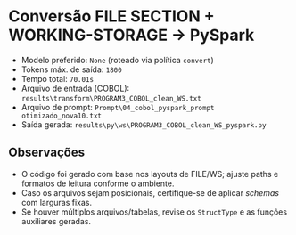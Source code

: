 # Conversão FILE SECTION + WORKING-STORAGE → PySpark

- Modelo preferido: `None` (roteado via política `convert`)
- Tokens máx. de saída: `1800`
- Tempo total: `70.01s`
- Arquivo de entrada (COBOL): `results\transform\PROGRAM3_COBOL_clean_WS.txt`
- Arquivo de prompt: `Prompt\04_cobol_pyspark_prompt otimizado_nova10.txt`
- Saída gerada: `results\py\ws\PROGRAM3_COBOL_clean_WS_pyspark.py`

## Observações
- O código foi gerado com base nos layouts de FILE/WS; ajuste paths e formatos de leitura conforme o ambiente.
- Caso os arquivos sejam posicionais, certifique-se de aplicar *schemas* com larguras fixas.
- Se houver múltiplos arquivos/tabelas, revise os `StructType` e as funções auxiliares geradas.
